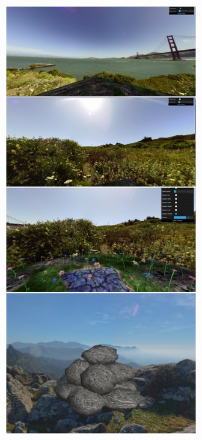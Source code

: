 ![Project Screenshot](screenshots/project-t03g05-1.1.png)
![Project Screenshot](screenshots/project-t03g05-1.2.png)
![Project Screenshot](screenshots/project-t03g05-2.jpeg)
![Project Screenshot](screenshots/project-t03g05-3.png)
